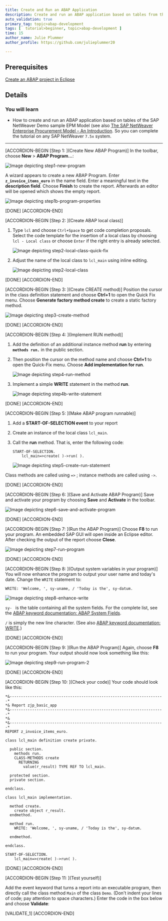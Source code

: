 ```yaml
---
title: Create and Run an ABAP Application
description: Create and run an ABAP application based on tables from the sample EPM data model.
auto_validation: true
primary_tag: topic>abap-development
tags: [  tutorial>beginner, topic>abap-development ]
time: 15
author_name: Julie Plummer
author_profile: https://github.com/julieplummer20

---
```


## Prerequisites  
[Create an ABAP project in Eclipse](https://developers.sap.com/tutorials/abap-create-project.html)

## Details
### You will learn  
- How to create and run an ABAP application based on tables of the SAP NetWeaver Demo sample EPM Model (see also [The SAP NetWeaver Enterprise Procurement Model – An Introduction](https://www.sap.com/documents/2012/09/2a404253-5b7c-0010-82c7-eda71af511fa.html). So you can complete the tutorial on any SAP NetWeaver `7.5x` system.  

---

[ACCORDION-BEGIN [Step 1: ](Create New ABAP Program)]
In the toolbar, choose **New** > **ABAP Program...**:

![Image depicting step1-new-program](step1-new-program.png)

A wizard appears to create a new ABAP Program. Enter **`z_invoice_items_euro`** in the name field. Enter a meaningful text in the **description field**. Choose **Finish** to create the report.
Afterwards an editor will be opened which shows the empty report.

![Image depicting step1b-program-properties](step1b-program-properties.png)

[DONE]
[ACCORDION-END]

[ACCORDION-BEGIN [Step 2: ](Create ABAP local class)]

1. Type `lcl` and choose `Ctrl+Space` to get code completion proposals. Select the code template for the insertion of a local class by choosing `lcl - Local class` or choose `Enter` if the right entry is already selected.

    ![Image depicting step2-local-class-quick-fix](step2-local-class-quick-fix.png)

2. Adjust the name of the local class to `lcl_main` using inline editing.

    ![Image depicting step2-local-class](step2-local-class.png)

[DONE]
[ACCORDION-END]

[ACCORDION-BEGIN [Step 3: ](Create CREATE method)]
Position the cursor in the class definition statement and choose **Ctrl+1** to open the Quick Fix menu. Choose **Generate factory method create** to create a static factory method.

![Image depicting step3-create-method](step3-create-method.png)

[DONE]
[ACCORDION-END]

[ACCORDION-BEGIN [Step 4: ](Implement RUN method)]
1. Add the definition of an additional instance method **run** by entering **`methods run.`** in the public section.

2. Then position the cursor on the method name and choose **Ctrl+1** to open the Quick-Fix menu. Choose **Add implementation for run**.

    ![Image depicting step4-run-method](step4-run-method.png)

3. Implement a simple **WRITE** statement in the method **run**.

    ![Image depicting step4b-write-statement](step4b-write-statement.png)

[DONE]
[ACCORDION-END]

[ACCORDION-BEGIN [Step 5: ](Make ABAP program runnable)]
1. Add a **START-OF-SELECTION event** to your report

2. Create an instance of the local class `lcl_main`.

3. Call the **run** method.
That is, enter the following code:

    ```ABAP
    START-OF-SELECTION.
        lcl_main=>create( )->run( ).
    ```

    ![Image depicting step5-create-run-statement](step5-create-run-statement.png)

Class methods are called using `=>` ; instance methods are called using `->`.

[DONE]
[ACCORDION-END]

[ACCORDION-BEGIN [Step 6: ](Save and Activate ABAP Program)]
Save and activate your program by choosing **Save** and **Activate** in the toolbar.

![Image depicting step6-save-and-activate-program](step6-save-and-activate-program.png)

[DONE]
[ACCORDION-END]

[ACCORDION-BEGIN [Step 7: ](Run the ABAP Program)]
Choose **F8** to run your program. An embedded SAP GUI will open inside an Eclipse editor. After checking the output of the report choose **Close**.

![Image depicting step7-run-program](step7-run-program.png)

[DONE]
[ACCORDION-END]

[ACCORDION-BEGIN [Step 8: ](Output system variables in your program)]
You will now enhance the program to output your user name and today's date. Change the `WRITE` statement to:

   `WRITE: 'Welcome, ', sy-uname, / 'Today is the', sy-datum.`

![Image depicting step8-enhance-write](step8-enhance-write.png)

`sy- ` is the table containing all the system fields. For the complete list, see the [ABAP keyword documentation: ABAP System Fields](https://help.sap.com/doc/abapdocu_752_index_htm/7.52/en-US/index.htm?file=ABENSYSTEM_FIELDS.htm).

`/` is simply the new line character. (See also [ABAP keyword documentation: WRITE](https://help.sap.com/doc/abapdocu_752_index_htm/7.52/en-US/index.htm?file=abapwrite-.htm).)

[DONE]
[ACCORDION-END]

[ACCORDION-BEGIN [Step  9: ](Run the ABAP Program)]
Again, choose **F8** to run your program. Your output should now look something like this:

![Image depicting step9-run-program-2](step9-run-program-2.png)

[DONE]
[ACCORDION-END]

[ACCORDION-BEGIN [Step 10: ](Check your code)]
Your code should look like this:

```ABAP
*&---------------------------------------------------------------------*
*& Report zjp_basic_app
*&---------------------------------------------------------------------*
*&
*&---------------------------------------------------------------------*
REPORT z_invoice_items_euro.

class lcl_main definition create private.

  public section.
    methods run.
    CLASS-METHODS create
      RETURNING
        value(r_result) TYPE REF TO lcl_main.

  protected section.
  private section.

endclass.

class lcl_main implementation.

  method create.
    create object r_result.
  endmethod.

  method run.
    WRITE: 'Welcome, ', sy-uname, / 'Today is the', sy-datum.

  endmethod.

endclass.

START-OF-SELECTION.
    lcl_main=>create( )->run( ).

```

[DONE]
[ACCORDION-END]

[ACCORDION-BEGIN [Step 11: ](Test yourself)]

Add the event keyword that turns a report into an executable program, then directly call the class method `Main` of the class `Demo`. (Don't indent your lines of code; pay attention to space characters.) Enter the code in the box below and choose **Validate**:

[VALIDATE_1]
[ACCORDION-END]
